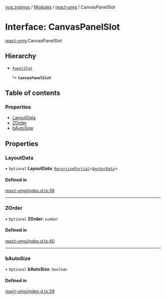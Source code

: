 [yug_typings](../README.md) / [Modules](../modules.md) / [react-umg](../modules/react_umg.md) / CanvasPanelSlot

# Interface: CanvasPanelSlot

[react-umg](../modules/react_umg.md).CanvasPanelSlot

## Hierarchy

- [`PanelSlot`](react_umg.PanelSlot.md)

  ↳ **`CanvasPanelSlot`**

## Table of contents

### Properties

- [LayoutData](react_umg.CanvasPanelSlot.md#layoutdata)
- [ZOrder](react_umg.CanvasPanelSlot.md#zorder)
- [bAutoSize](react_umg.CanvasPanelSlot.md#bautosize)

## Properties

### LayoutData

• `Optional` **LayoutData**: [`RecursivePartial`](../modules/react_umg.md#recursivepartial)<[`AnchorData`](../classes/ue_ue.AnchorData.md)\>

#### Defined in

[react-umg/index.d.ts:38](https://github.com/YugMetaverse/yug_typings/blob/25cad34/react-umg/index.d.ts#L38)

___

### ZOrder

• `Optional` **ZOrder**: `number`

#### Defined in

[react-umg/index.d.ts:40](https://github.com/YugMetaverse/yug_typings/blob/25cad34/react-umg/index.d.ts#L40)

___

### bAutoSize

• `Optional` **bAutoSize**: `boolean`

#### Defined in

[react-umg/index.d.ts:39](https://github.com/YugMetaverse/yug_typings/blob/25cad34/react-umg/index.d.ts#L39)
